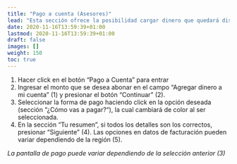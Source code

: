 ```yaml
---
title: "Pago a cuenta (Asesores)"
lead: "Esta sección ofrece la posibilidad cargar dinero que quedará disponible para realizar el pago de futuros tickets, los cuales podrán ser abonados cuando se crea conveniente."
date: 2020-11-16T13:59:39+01:00
lastmod: 2020-11-16T13:59:39+01:00
draft: false
images: []
weight: 150
toc: true
---
```


1. Hacer click en el botón “Pago a Cuenta” para entrar
1. Ingresar el monto que se desea abonar en el campo “Agregar dinero a mi cuenta” (1) y presionar el botón “Continuar” (2).
1. Seleccionar la forma de pago haciendo click en la opción deseada (sección “¿Cómo vas a pagar?“), la cual cambiará de color al ser seleccionada.
1. En la sección “Tu resumen”, si todos los detalles son los correctos, presionar “Siguiente” (4). Las opciones en datos de facturación pueden variar dependiendo de la región (5).

_La pantalla de pago puede variar dependiendo de la selección anterior (3)_
